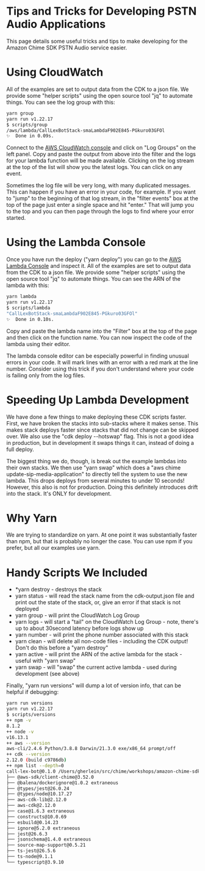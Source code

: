 # Tips and Tricks for Developing PSTN Audio Applications

This page details some useful tricks and tips to make developing for the Amazon Chime SDK PSTN Audio service easier.
# Using CloudWatch

All of the examples are set to output data from the CDK to a json file.  We provide some "helper scripts" using the open source tool "jq" to automate things.  You can see the log group with this:

```bash
yarn group
yarn run v1.22.17
$ scripts/group
/aws/lambda/CallLexBotStack-smaLambdaF902E845-PGkuro03GFOl
✨  Done in 0.09s.
```

Connect to the [AWS CloudWatch console](https://console.aws.amazon.com/cloudwatch/home) and click on "Log Groups" on the left panel.  Copy and paste the output from above into the filter and the logs for your lambda function will be made available.  Clicking on the log stream at the top of the list will show you the latest logs.  You can click on any event.  

Sometimes the log file will be very long, with many duplicated messages.  This can happen if you have an error in your code, for example.  If you want to "jump" to the beginning of that log stream, in the "filter events" box at the top of the page just enter a single space and hit "enter."  That will jump you to the top and you can then page through the logs to find where your error started.

# Using the Lambda Console

Once you have run the deploy ("yarn deploy") you can go to the [AWS Lambda Console](https://console.aws.amazon.com/lambda/home) and inspect it.  All of the examples are set to output data from the CDK to a json file.  We provide some "helper scripts" using the open source tool "jq" to automate things.  You can see the ARN of the lambda with this:

```bash
yarn lambda
yarn run v1.22.17
$ scripts/lambda
"CallLexBotStack-smaLambdaF902E845-PGkuro03GFOl"
✨  Done in 0.10s.
```

Copy and paste the lambda name into the "Filter" box at the top of the page and then click on the function name.  You can now inspect the code of the lambda using their editor.  

The lambda console editor can be especially powerful in finding unusual errors in your code.  It will mark lines with an error with a red mark at the line number.  Consider using this trick if you don't understand where your code is failing only from the log files.
# Speeding Up Lambda Development

We have done a few things to make deploying these CDK scripts faster.  First, we have broken the stacks into sub-stacks where it makes sense.  This makes stack deploys faster since stacks that did not change can be skipped over.  We also use the "cdk deploy --hotswap" flag.  This is not a good idea in production, but in development it swaps things it can, instead of doing a full deploy.

The biggest thing we do, though, is break out the example lambdas into their own stacks.  We then use "yarn swap" which does a "aws chime update-sip-media-application" to directly tell the system to use the new lambda.  This drops deploys from several minutes to under 10 seconds!  However, this also is not for production.  Doing this definitely introduces drift into the stack.  It's ONLY for development.

# Why Yarn

We are trying to standardize on yarn.  At one point it was substantially faster than npm, but that is probably no longer the case.  You can use npm if you prefer, but all our examples use yarn.
# Handy Scripts We Included

* *yarn destroy - destroys the stack
* yarn status  - will read the stack name from the cdk-output.json file and print out the state of the stack, or, give an error if that stack is not deployed
* yarn group   - will print the CloudWatch Log Group 
* yarn logs    - will start a "tail" on the CloudWatch Log Group - note, there's up to about 30second latency before logs show up
* yarn number  - will print the phone number associated with this stack
* yarn clean   - will delete all non-code files - including the CDK output!  Don't do this before a "yarn destroy"
* yarn active  - will print the ARN of the active lambda for the stack - useful with "yarn swap"
* yarn swap    - will "swap" the current active lambda - used during development (see above)

Finally, "yarn run versions" will dump a lot of version info, that can be helpful if debugging:

```bash
yarn run versions
yarn run v1.22.17
$ scripts/versions
++ npm -v
8.1.2
++ node -v
v16.13.1
++ aws --version
aws-cli/2.4.6 Python/3.8.8 Darwin/21.3.0 exe/x86_64 prompt/off
++ cdk --version
2.12.0 (build c9786db)
++ npm list --depth=0
call-lex-bot@0.1.0 /Users/gherlein/src/chime/workshops/amazon-chime-sdk-pstn-audio-workshop/lambdas/call-lex-bot
├── @aws-sdk/client-chime@3.52.0
├── @balena/dockerignore@1.0.2 extraneous
├── @types/jest@26.0.24
├── @types/node@10.17.27
├── aws-cdk-lib@2.12.0
├── aws-cdk@2.12.0
├── case@1.6.3 extraneous
├── constructs@10.0.69
├── esbuild@0.14.23
├── ignore@5.2.0 extraneous
├── jest@26.6.3
├── jsonschema@1.4.0 extraneous
├── source-map-support@0.5.21
├── ts-jest@26.5.6
├── ts-node@9.1.1
└── typescript@3.9.10
```


